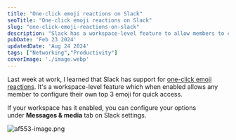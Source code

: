 ```yaml
---
title: "One-click emoji reactions on Slack"
seoTitle: "One-click emoji reactions on Slack"
slug: "one-click-emoji-reactions-on-slack"
description: "Slack has a workspace-level feature to allow members to configure their top 3 emoji for quick reactions."
pubDate: 'Feb 23 2024'
updatedDate: 'Aug 24 2024'
tags: ["Networking","Productivity"]
coverImage: './image.webp'
---
```



Last week at work, I learned that Slack has support for [one-click emoji reactions](https://slack.com/help/articles/360056881694-Manage-one-click-emoji-reactions-for-your-workspace-or-organization). It's a workspace-level feature which when enabled allows any member to configure their own top 3 emoji for quick access.

If your workspace has it enabled, you can configure your options under **Messages & media** tab on Slack settings.

![af553-image.png](https://blogarunsathiya.files.wordpress.com/2022/07/af553-image.png?w=1024&h=552)
